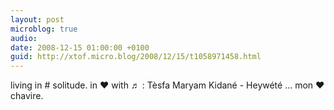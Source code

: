 ```yaml
---
layout: post
microblog: true
audio: 
date: 2008-12-15 01:00:00 +0100
guid: http://xtof.micro.blog/2008/12/15/t1058971458.html
---
```

living in # solitude. in ♥ with ♬ : Tèsfa Maryam Kidané - Heywété ... mon ♥ chavire.
